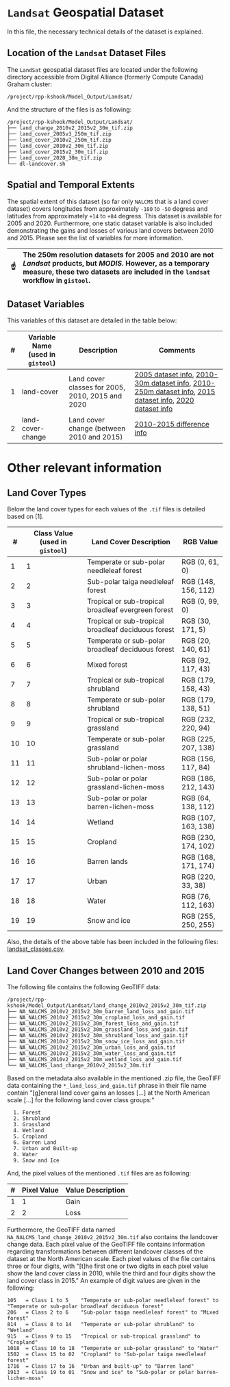 # `Landsat` Geospatial Dataset
In this file, the necessary technical details of the dataset is explained.

## Location of the `Landsat` Dataset Files
The `LandSat` geospatial dataset files are located under the following directory accessible from Digital Alliance (formerly Compute Canada) Graham cluster:

```console
/project/rpp-kshook/Model_Output/Landsat/
```

And the structure of the files is as following:

```console
/project/rpp-kshook/Model_Output/Landsat/
├── land_change_2010v2_2015v2_30m_tif.zip
├── land_cover_2005v3_250m_tif.zip
├── land_cover_2010v2_250m_tif.zip
├── land_cover_2010v2_30m_tif.zip
├── land_cover_2015v2_30m_tif.zip
├── land_cover_2020_30m_tif.zip
└── dl-landcover.sh
```

## Spatial and Temporal Extents

The spatial extent of this dataset (so far only `NALCMS` that is a land cover dataset) covers longitudes from approximately `-180` to `-50` degress and latitudes from approximately `+14` to `+84` degress. This dataset is available for 2005 and 2020. Furthermore, one static dataset variable is also included demonstrating the gains and losses of various land covers between 2010 and 2015. Please see the list of variables for more information.

| :point_up:    | The 250m resolution datasets for 2005 and 2010 are not *Landsat* products, but *MODIS*. However, as a temporary measure, these two datasets are included in the `landsat` workflow in `gistool`.|
|---------------|:------------------------------------------------------------------------------------------------------------------------------------------------------------------------------------------------|

## Dataset Variables
This variables of this dataset are detailed in the table below:

|#	|Variable Name (used in `gistool`)	|Description					 |Comments	|
|-------|---------------------------------------|------------------------------------------------|---------------|
|1      |land-cover				|Land cover classes for 2005, 2010, 2015 and 2020|[2005 dataset info](http://www.cec.org/north-american-environmental-atlas/land-cover-2005-modis-250m/), [2010-30m dataset info](http://www.cec.org/north-american-environmental-atlas/land-cover-2010-landsat-30m/), [2010-250m dataset info](http://www.cec.org/north-american-environmental-atlas/land-cover-2010-modis-250m/), [2015 dataset info](http://www.cec.org/north-american-environmental-atlas/land-cover-30m-2015-landsat-and-rapideye/), [2020 dataset info](http://www.cec.org/north-american-environmental-atlas/land-cover-30m-2020/)|
|2	|land-cover-change			|Land cover change (between 2010 and 2015)	 |[2010-2015 difference info](http://www.cec.org/north-american-environmental-atlas/land-cover-change-30m-2010-2015-landsat/)|


# Other relevant information
## Land Cover Types
Below the land cover types for each values of the `.tif` files is detailed based on [1].

|#      |Class Value (used in `gistool`)	|Land Cover Description						|RGB Value		|
|-------|---------------------------------------|---------------------------------------------------------------|-----------------------|
|1	|1					|Temperate or sub-polar needleleaf forest			|RGB (0, 61, 0)		|
|2	|2					|Sub-polar taiga needleleaf forest				|RGB (148, 156, 112)	|
|3	|3					|Tropical or sub-tropical broadleaf evergreen forest		|RGB (0, 99, 0)		|
|4	|4					|Tropical or sub-tropical broadleaf deciduous forest		|RGB (30, 171, 5)	|
|5	|5					|Temperate or sub-polar broadleaf deciduous forest		|RGB (20, 140, 61)	|
|6	|6					|Mixed forest							|RGB (92, 117, 43)	|
|7	|7					|Tropical or sub-tropical shrubland				|RGB (179, 158, 43)	|
|8	|8					|Temperate or sub-polar shrubland				|RGB (179, 138, 51)	|
|9	|9					|Tropical or sub-tropical grassland				|RGB (232, 220, 94)	|
|10	|10					|Temperate or sub-polar grassland				|RGB (225, 207, 138)	|
|11	|11					|Sub-polar or polar shrubland-lichen-moss			|RGB (156, 117, 84)	|
|12	|12					|Sub-polar or polar grassland-lichen-moss			|RGB (186, 212, 143)	|
|13	|13					|Sub-polar or polar barren-lichen-moss				|RGB (64, 138, 112)	|
|14	|14					|Wetland							|RGB (107, 163, 138)	|
|15	|15					|Cropland							|RGB (230, 174, 102)	|
|16	|16					|Barren lands							|RGB (168, 171, 174)	|
|17	|17					|Urban								|RGB (220, 33, 38)	|
|18	|18					|Water								|RGB (76, 112, 163)	|
|19	|19					|Snow and ice							|RGB (255, 250, 255)	|

Also, the details of the above table has been included in the following files: [landsat_classes.csv](./landsat_classes.csv).

## Land Cover Changes between 2010 and 2015
The following file contains the following GeoTIFF data:
```console
/project/rpp-kshook/Model_Output/Landsat/land_change_2010v2_2015v2_30m_tif.zip
├── NA_NALCMS_2010v2_2015v2_30m_barren_land_loss_and_gain.tif
├── NA_NALCMS_2010v2_2015v2_30m_cropland_loss_and_gain.tif
├── NA_NALCMS_2010v2_2015v2_30m_forest_loss_and_gain.tif
├── NA_NALCMS_2010v2_2015v2_30m_grassland_loss_and_gain.tif
├── NA_NALCMS_2010v2_2015v2_30m_shrubland_loss_and_gain.tif
├── NA_NALCMS_2010v2_2015v2_30m_snow_ice_loss_and_gain.tif
├── NA_NALCMS_2010v2_2015v2_30m_urban_loss_and_gain.tif
├── NA_NALCMS_2010v2_2015v2_30m_water_loss_and_gain.tif
├── NA_NALCMS_2010v2_2015v2_30m_wetland_loss_and_gain.tif
└── NA_NALCMS_land_change_2010v2_2015v2_30m.tif
```

Based on the metadata also available in the mentioned .zip file, the GeoTIFF data containing the `*_land_loss_and_gain.tif` phrase in their file name contain "[g]eneral land cover gains an losses [...] at the North American scale [...] for the following land cover class groups:"
```
  1. Forest
  2. Shrubland
  3. Grassland
  4. Wetland
  5. Cropland
  6. Barren Land
  7. Urban and Built-up
  8. Water
  9. Snow and Ice   
```

And, the pixel values of the mentioned `.tif` files are as following:

|#	|Pixel Value |Value Description |
|-------|------------|------------------|
|1	|1	     |Gain	        |
|2	|2	     |Loss	        |

Furthermore, the GeoTIFF data named `NA_NALCMS_land_change_2010v2_2015v2_30m.tif` also contains the landcover change data. Each pixel value of the GeoTIFF file contains information regarding transformations between different landcover classes of the dataset at the North American scale. Each pixel values of the file contains three or four digits, with "[t]he first one or two digits in each pixel value show the land cover class in 2010, while the third and four digits show the land cover class in 2015." An example of digit values are given in the following:

```
105   = Class 1 to 5	"Temperate or sub-polar needleleaf forest" to "Temperate or sub-polar broadleaf deciduous forest"
206   = Class 2 to 6	"Sub-polar taiga needleleaf forest" to "Mixed forest"
814   = Class 8 to 14	"Temperate or sub-polar shrubland" to "Wetland"
915   = Class 9 to 15	"Tropical or sub-tropical grassland" to "Cropland"
1018  = Class 10 to 18	"Temperate or sub-polar grassland" to "Water"
1502  = Class 15 to 02	"Cropland" to "Sub-polar taiga needleleaf forest"
1716  = Class 17 to 16	"Urban and built-up" to "Barren land"
1913  = Class 19 to 01	"Snow and ice" to "Sub-polar or polar barren-lichen-moss"
```
